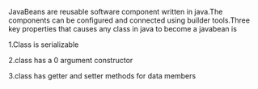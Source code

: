 JavaBeans are reusable software component written in java.The components can be configured and connected using builder tools.Three key properties that causes any class in java to become a javabean is

1.Class is serializable

2.class has a 0 argument constructor

3.class has getter and setter methods for data members